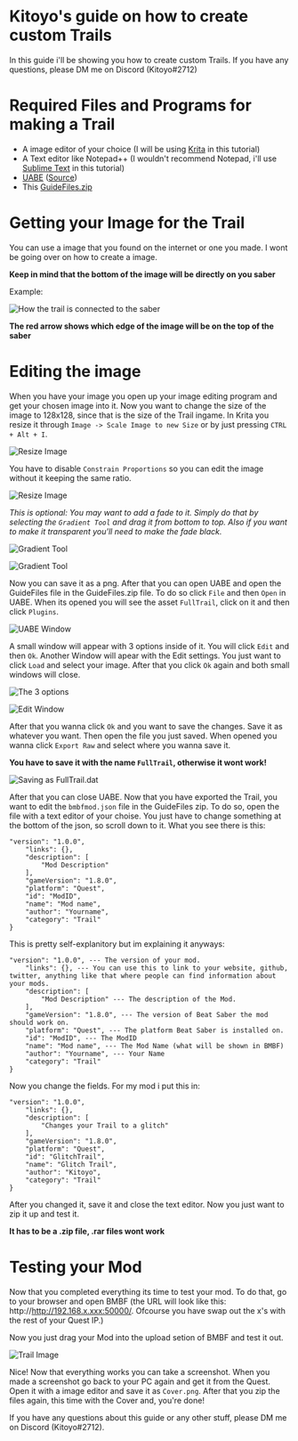 # Kitoyo's guide on how to create custom Trails

In this guide i'll be showing you how to create custom Trails. 
If you have any questions, please DM me on Discord (Kitoyo#2712)

# Required Files and Programs for making a Trail

- A image editor of your choice (I will be using [Krita](https://krita.org/en/download/krita-desktop/#) in this tutorial)
- A Text editor like Notepad++ (I wouldn't recommend Notepad, i'll use [Sublime Text](https://www.sublimetext.com/3) in this tutorial)
- [UABE](https://mega.nz/#!ScgiWYRJ!5b_9g2B4eOZaAA3JAV2htVRamNYuxQLrWyMbSXv-k1o) ([Source](https://forums.7daystodie.com/forum/-7-days-to-die-pc/game-modification/tools/23262-unity-assets-bundle-extractor?22675-Unity-Assets-Bundle-Extractor=))
- This [GuideFiles.zip](https://github.com/chromavr/BMBFmods/blob/master/GuideFiles/Trail/GuideFilesTrail.zip)

# Getting your Image for the Trail

You can use a image that you found on the internet or one you made. I wont be going over on how to create a image. 

**Keep in mind that the bottom of the image will be directly on you saber**

Example:

![How the trail is connected to the saber](https://raw.githubusercontent.com/chromavr/BMBFmods/master/GuideFiles/Trail/Image%20showing%20how%20the%20trail%20is%20connected%20to%20the%20saber.jpg)

**The red arrow shows which edge of the image will be on the top of the saber**

# Editing the image

When you have your image you open up your image editing program and get your chosen image into it. Now you want to change the size of the image to 128x128, since that is the size of the Trail ingame. In Krita you resize it through `Image -> Scale Image to new Size` or by just pressing `CTRL + Alt + I`. 

![Resize Image](https://raw.githubusercontent.com/chromavr/BMBFmods/master/GuideFiles/Trail/1%20resize%20image%20.jpg)

You have to disable `Constrain Proportions` so you can edit the image without it keeping the same ratio. 

![Resize Image](https://raw.githubusercontent.com/chromavr/BMBFmods/master/GuideFiles/Trail/1.1%20resize%20image.JPG)

*This is optional: You may want to add a fade to it. Simply do that by selecting the `Gradient Tool` and drag it from bottom to top. Also if you want to make it transparent you'll need to make the fade black.* 

![Gradient Tool](https://raw.githubusercontent.com/chromavr/BMBFmods/master/GuideFiles/Trail/2%20gradient%20tool.jpg)

![Gradient Tool](https://raw.githubusercontent.com/chromavr/BMBFmods/master/GuideFiles/Trail/2.1%20creating%20the%20fade.jpg)

Now you can save it as a png. After that you can open UABE and open the GuideFiles file in the GuideFiles.zip file. To do so click `File` and then `Open` in UABE. When its opened you will see the asset `FullTrail`, click on it and then click `Plugins`. 

![UABE Window](https://raw.githubusercontent.com/chromavr/BMBFmods/master/GuideFiles/Trail/3%20uabe%20window.JPG)

A small window will appear with 3 options inside of it. You will click `Edit` and then `Ok`. Another Window will apear with the Edit settings. You just want to click `Load` and select your image. After that you click `Ok` again and both small windows will close. 

![The 3 options](https://raw.githubusercontent.com/chromavr/BMBFmods/master/GuideFiles/Trail/3%203%20options.JPG)

![Edit Window](https://raw.githubusercontent.com/chromavr/BMBFmods/master/GuideFiles/Trail/4%20edit%20window.JPG)

After that you wanna click `Ok` and you want to save the changes. Save it as whatever you want. Then open the file you just saved. When opened you wanna click `Export Raw` and select where you wanna save it. 

**You have to save it with the name `FullTrail`, otherwise it wont work!**

![Saving as FullTrail.dat](https://raw.githubusercontent.com/chromavr/BMBFmods/master/GuideFiles/Trail/5%20saving%20as%20FullTrail.JPG)

After that you can close UABE. Now that you have exported the Trail, you want to edit the `bmbfmod.json` file in the GuideFiles zip. To do so, open the file with a text editor of your choise.
You just have to change something at the bottom of the json, so scroll down to it. What you see there is this:
```
"version": "1.0.0",
    "links": {},
    "description": [
        "Mod Description"
    ],
    "gameVersion": "1.8.0",
    "platform": "Quest",
    "id": "ModID",
    "name": "Mod name",
    "author": "Yourname",
    "category": "Trail"
}
```

This is pretty self-explanitory but im explaining it anyways:
```
"version": "1.0.0", --- The version of your mod.
    "links": {}, --- You can use this to link to your website, github, twitter, anything like that where people can find information about your mods.
    "description": [
        "Mod Description" --- The description of the Mod.
    ],
    "gameVersion": "1.8.0", --- The version of Beat Saber the mod should work on.
    "platform": "Quest", --- The platform Beat Saber is installed on.
    "id": "ModID", --- The ModID
    "name": "Mod name", --- The Mod Name (what will be shown in BMBF)
    "author": "Yourname", --- Your Name 
    "category": "Trail"
}
```

Now you change the fields. For my mod i put this in:
```
"version": "1.0.0",
    "links": {},
    "description": [
        "Changes your Trail to a glitch"
    ],
    "gameVersion": "1.8.0",
    "platform": "Quest",
    "id": "GlitchTrail",
    "name": "Glitch Trail",
    "author": "Kitoyo",
    "category": "Trail"
}
```

After you changed it, save it and close the text editor. Now you just want to zip it up and test it.

**It has to be a .zip file, .rar files wont work**

# Testing your Mod

Now that you completed everything its time to test your mod. To do that, go to your browser and open BMBF (the URL will look like this: http://http://192.168.x.xxx:50000/. Ofcourse you have swap out the x's with the rest of your Quest IP.)

Now you just drag your Mod into the upload setion of BMBF and test it out.

![Trail Image](https://raw.githubusercontent.com/chromavr/BMBFmods/master/GuideFiles/Trail/Cover.jpg)

Nice! Now that everything works you can take a screenshot. When you made a screenshot go back to your PC again and get it from the Quest. Open it with a image editor and save it as `Cover.png`. After that you zip the files again, this time with the Cover and, you're done!

If you have any questions about this guide or any other stuff, please DM me on Discord (Kitoyo#2712).

